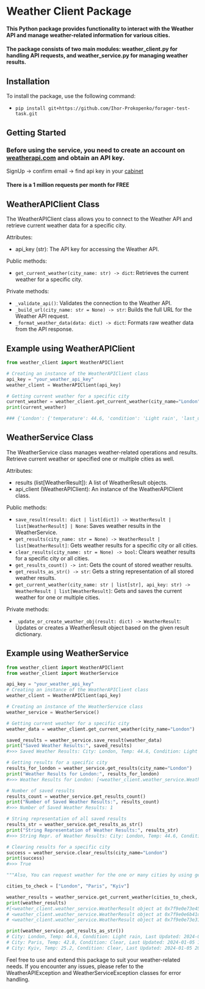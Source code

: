 # Weather Client Package
#### This Python package provides functionality to interact with the Weather API and manage weather-related information for various cities. 
#### The package consists of two main modules: weather_client.py for handling API requests, and weather_service.py for managing weather results.

## Installation
To install the package, use the following command:

- ```pip install git+https://github.com/Ihor-Prokopenko/forager-test-task.git```

## Getting Started
### Before using the service, you need to create an account on [weatherapi.com](https://www.weatherapi.com/) and obtain an API key.

SignUp -> confirm email -> find api key in your [cabinet](https://www.weatherapi.com/my/)

#### There is a 1 million requests per month for FREE

## WeatherAPIClient Class
The WeatherAPIClient class allows you to connect to the Weather API and retrieve current weather data for a specific city.

Attributes:
- api_key (str): The API key for accessing the Weather API.

Public methods:
- `get_current_weather(city_name: str) -> dict`: Retrieves the current weather for a specific city.

Private methods:
- `_validate_api()`: Validates the connection to the Weather API.
- `_build_url(city_name: str = None) -> str`: Builds the full URL for the Weather API request.
- `_format_weather_data(data: dict) -> dict`: Formats raw weather data from the API response.

## Example using WeatherAPIClient
```python
from weather_client import WeatherAPIClient

# Creating an instance of the WeatherAPIClient class
api_key = "your_weather_api_key"
weather_client = WeatherAPIClient(api_key)

# Getting current weather for a specific city
current_weather = weather_client.get_current_weather(city_name="London")
print(current_weather)

### {'London': {'temperature': 44.6, 'condition': 'Light rain', 'last_updated': '2024-01-05 18:30'}}
```

## WeatherService Class

The WeatherService class manages weather-related operations and results. Retrieve current weather or specified one or multiple cities as well.

Attributes:

- results (list[WeatherResult]): A list of WeatherResult objects.
- api_client (WeatherAPIClient): An instance of the WeatherAPIClient class.

Public methods:

- `save_result(result: dict | list[dict]) -> WeatherResult | list[WeatherResult] | None`: Saves weather results in the WeatherService.
- `get_results(city_name: str = None) -> WeatherResult | list[WeatherResult]`: Gets weather results for a specific city or all cities.
- `clear_results(city_name: str = None) -> bool`: Clears weather results for a specific city or all cities.
- `get_results_count() -> int`: Gets the count of stored weather results.
- `get_results_as_str() -> str`: Gets a string representation of all stored weather results.
- `get_current_weather(city_name: str | list[str], api_key: str) -> WeatherResult | list[WeatherResult]`: Gets and saves the current weather for one or multiple cities.

Private methods:
- `_update_or_create_weather_obj(result: dict) -> WeatherResult`: Updates or creates a WeatherResult object based on the given result dictionary.

## Example using WeatherService
```python
from weather_client import WeatherAPIClient
from weather_client import WeatherService

api_key = "your_weather_api_key"
# Creating an instance of the WeatherAPIClient class
weather_client = WeatherAPIClient(api_key)

# Creating an instance of the WeatherService class
weather_service = WeatherService()

# Getting current weather for a specific city
weather_data = weather_client.get_current_weather(city_name="London")

saved_results = weather_service.save_result(weather_data)
print("Saved Weather Results:", saved_results)
#>>> Saved Weather Results: City: London, Temp: 44.6, Condition: Light rain, Last Updated: 2024-01-05 18:30

# Getting results for a specific city
results_for_london = weather_service.get_results(city_name="London")
print("Weather Results for London:", results_for_london)
#>>> Weather Results for London: [<weather_client.weather_service.WeatherResult object at 0x7f350a926f10>]

# Number of saved results
results_count = weather_service.get_results_count()
print("Number of Saved Weather Results:", results_count)
#>>> Number of Saved Weather Results: 1

# String representation of all saved results
results_str = weather_service.get_results_as_str()
print("String Representation of Weather Results:", results_str)
#>>> String Repr. of Weather Results: City: London, Temp: 44.6, Condition: Light rain, Last Updated: 2024-01-05 18:30

# Clearing results for a specific city
success = weather_service.clear_results(city_name="London")
print(success)
#>>> True

"""Also, You can request weather for the one or many cities by using get_current_weather() method of WeatherService"""

cities_to_check = ["London", "Paris", "Kyiv"]

weather_results = weather_service.get_current_weather(cities_to_check, api_key)
print(weather_results)
#[<weather_client.weather_service.WeatherResult object at 0x7f9e0e73e450>, 
# <weather_client.weather_service.WeatherResult object at 0x7f9e0e6b41d0>, 
# <weather_client.weather_service.WeatherResult object at 0x7f9e0e73e310>]

print(weather_service.get_results_as_str())
# City: London, Temp: 44.6, Condition: Light rain, Last Updated: 2024-01-05 18:45
# City: Paris, Temp: 42.8, Condition: Clear, Last Updated: 2024-01-05 19:45
# City: Kyiv, Temp: 25.2, Condition: Clear, Last Updated: 2024-01-05 20:45

```

Feel free to use and extend this package to suit your weather-related needs. If you encounter any issues, please refer to the WeatherAPIException and WeatherServiceException classes for error handling.